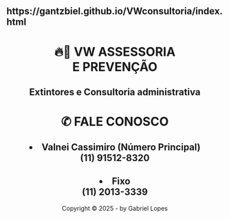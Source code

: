 <!DOCTYPE html>
<html lang="pt-br">
<head>
    <meta charset="UTF-8"/>
    <h2>https://gantzbiel.github.io/VWconsultoria/index.html</h2>
<body>
    <div id="interface">
        <header id="cabecalho">
            <hgroup>
                <h1>&#x1F525;&#x1F4DD; VW ASSESSORIA<br>E PREVENÇÃO</h1>
                <h2>Extintores e Consultoria administrativa</h2>
            </hgroup>
<h1>&#9990; FALE CONOSCO</h1>
<h2><li> Valnei Cassimiro (Número Principal)</br>  (11) 91512-8320</li></h2>
<h2><li> Fixo</br>  (11) 2013-3339 </li></h2>
        <footer id="rodape">
            <p>Copyright &copy; 2025 - by Gabriel Lopes </p>
        </footer>
    </div>
</body>
</html>
